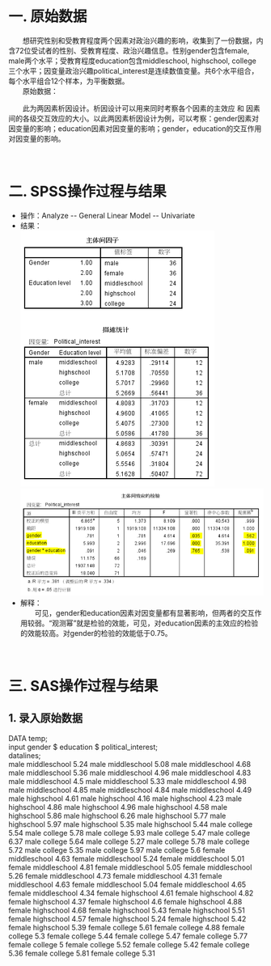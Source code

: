 # 一. 原始数据
&ensp;&ensp;&ensp;&ensp;想研究性别和受教育程度两个因素对政治兴趣的影响，收集到了一份数据，内含72位受试者的性别、受教育程度、政治兴趣信息。性别gender包含female, male两个水平；受教育程度education包含middleschool, highschool, college 三个水平；因变量政治兴趣political_interest是连续数值变量。共6个水平组合，每个水平组合12个样本，为平衡数据。  
&ensp;&ensp;&ensp;&ensp;原始数据：  

&ensp;&ensp;&ensp;&ensp;此为两因素析因设计。析因设计可以用来同时考察各个因素的主效应 和 因素间的各级交互效应的大小。以此两因素析因设计为例，可以考察：gender因素对因变量的影响；education因素对因变量的影响；gender，education的交互作用对因变量的影响。  
&ensp;&ensp;&ensp;&ensp;   
&ensp;&ensp;&ensp;&ensp;   
# 二. SPSS操作过程与结果  
* 操作：Analyze -- General Linear Model -- Univariate  
* 结果：  
![image](https://github.com/TracyHuo/Power_SampleSize_SPSSSASPASS/blob/master/Image/SPSS1.PNG)  
![image](https://github.com/TracyHuo/Power_SampleSize_SPSSSASPASS/blob/master/Image/SPSS2.PNG)  
* 解释：  
&ensp;&ensp;&ensp;&ensp;可见，gender和education因素对因变量都有显著影响，但两者的交互作用较弱。“观测幂”就是检验的效能，可见，对education因素的主效应的检验的效能较高。对gender的检验的效能低于0.75。  
&ensp;&ensp;&ensp;&ensp;   
&ensp;&ensp;&ensp;&ensp;   
# 三. SAS操作过程与结果  
## 1. 录入原始数据  
DATA temp;  
input gender $ education $ political_interest;  
datalines;  
male	middleschool	5.24
male	middleschool	5.08
male	middleschool	4.68
male	middleschool	5.36
male	middleschool	4.96
male	middleschool	4.83
male	middleschool	4.5
male	middleschool	5.33
male	middleschool	4.98
male	middleschool	4.85
male	middleschool	4.84
male	middleschool	4.49
male	highschool	4.61
male	highschool	4.16
male	highschool	4.23
male	highschool	4.86
male	highschool	4.96
male	highschool	4.58
male	highschool	5.86
male	highschool	6.26
male	highschool	5.77
male	highschool	5.97
male	highschool	5.35
male	highschool	5.44
male	college	5.54
male	college	5.78
male	college	5.93
male	college	5.47
male	college	6.37
male	college	5.64
male	college	5.27
male	college	5.78
male	college	5.72
male	college	5.35
male	college	5.97
male	college	5.6
female	middleschool	4.63
female	middleschool	5.24
female	middleschool	5.01
female	middleschool	4.81
female	middleschool	5.05
female	middleschool	5.26
female	middleschool	4.73
female	middleschool	4.31
female	middleschool	4.63
female	middleschool	5.04
female	middleschool	4.65
female	middleschool	4.34
female	highschool	4.61
female	highschool	4.82
female	highschool	4.37
female	highschool	4.6
female	highschool	4.88
female	highschool	4.68
female	highschool	5.43
female	highschool	5.51
female	highschool	4.57
female	highschool	5.24
female	highschool	5.42
female	highschool	5.39
female	college	5.61
female	college	4.88
female	college	5.3
female	college	5.44
female	college	5.47
female	college	5.77
female	college	5
female	college	5.52
female	college	5.42
female	college	5.36
female	college	5.81
female	college	5.31




